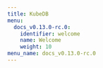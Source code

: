 ```yaml
---
title: KubeDB
menu:
  docs_v0.13.0-rc.0:
    identifier: welcome
    name: Welcome
    weight: 10
menu_name: docs_v0.13.0-rc.0
---
```

